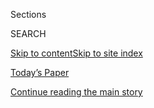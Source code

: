 <div id="app">

<div>

<div class="NYTAppHideMasthead css-1r6wvpq e1suatyy0">

<div class="section css-ui9rw0 e1suatyy2">

<div class="css-eph4ug er09x8g0">

<div class="css-6n7j50">

</div>

<span class="css-1dv1kvn">Sections</span>

<div class="css-10488qs">

<span class="css-1dv1kvn">SEARCH</span>

</div>

[Skip to content](#site-content)[Skip to site
index](#site-index)

</div>

<div class="css-10698na e1huz5gh0">

</div>

</div>

<div id="masthead-bar-one" class="section hasLinks css-15hmgas e1csuq9d3">

<div class="css-uqyvli e1csuq9d0">

</div>

<div class="css-1uqjmks e1csuq9d1">

</div>

<div class="css-9e9ivx">

[](https://myaccount.nytimes.com/auth/login?response_type=cookie&client_id=vi)

</div>

<div class="css-1bvtpon e1csuq9d2">

[Today’s Paper](https://www.nytimes.com/section/todayspaper)

</div>

</div>

</div>

</div>

<div data-aria-hidden="false">

<div id="site-content" data-role="main">

<div id="top-wrapper" class="css-15p45cc eaca97t0" type="top">

<div id="top-slug" class="css-19x0jxb eaca97t1" hidden="">

Advertisement

</div>

[Continue reading the main
story](#after-top)

<div class="ad top-wrapper" style="text-align:center;height:100%;display:block;min-height:90px">

<div id="top" class="place-ad" data-position="top" data-size-key="top">

</div>

</div>

<div id="after-top">

</div>

</div>

<div id="byline" class="section css-15h4p1b e9abtgs0">

<div class="css-1j21atc e1svk9qx1">

<div class="css-nfcc9b e1svk9qx3">

<div class="css-cnx41t">

![Portrait of Gina
Kolata](https://static01.nyt.com/images/2018/02/16/multimedia/author-gina-kolata/author-gina-kolata-thumbLarge.jpg)

</div>

<div class="css-vl9dhg e1svk9qx5">

<div class="css-1nrhkj6 e1svk9qx6">

# Gina Kolata

</div>

## <span></span>

Gina Kolata is a reporter at The Times, focusing on science and
medicine. Her training is in science: She studied molecular biology on
the graduate level at M.I.T. for a year and a half and has a master’s
degree in applied mathematics from the University of Maryland.

<span class="css-dd5dyy">More**</span>

</div>

</div>

</div>

<div>

<div id="mid1-wrapper" class="css-1mn4oms eaca97t0" type="rank">

<div id="mid1-slug" class="css-1tag3rd eaca97t1">

Advertisement

</div>

[Continue reading the main
story](#after-mid1)

<div id="mid1" class="ad mid1-wrapper" style="text-align:center;height:100%;display:block">

</div>

<div id="after-mid1">

</div>

</div>

</div>

<div class="css-185go5a e1o5byef0">

<div class="css-15cbhtu">

  - [Latest](#stream-panel)
  - <span class="css-6n7j50">Search</span>
    <div class="control">
    <div class="label-container css-1dv1kvn">
    Search
    </div>
    <div class="css-wm4t3d">
    **<span id="clear-search-input" class="css-1dv1kvn">Clear this text
    input</span>
    </div>
    </div>
    <span class="css-1iovbfw"></span>

<div id="stream-panel" class="section css-8msx5b e1jz0cab1">

<div class="css-13mho3u">

1.  
    
    <div class="css-1cp3ece">
    
    <div class="css-1l4spti">
    
    [](/2020/07/23/health/coronavirus-vaccine-allocation.html)
    
    <div class="css-79elbk">
    
    ![](https://static01.nyt.com/images/2020/07/23/science/23VIRUS-LOTTERY/23VIRUS-LOTTERY-thumbWide.jpg?quality=75&auto=webp&disable=upscale)
    
    </div>
    
    ## Who Gets the Covid-19 Vaccine First? Here’s One Idea
    
    A weighted lottery gives everyone a chance at a drug or vaccine in
    short supply. But some have a better shot than others.
    
    <div class="css-1nqbnmb ea5icrr0">
    
    By <span class="css-1n7hynb">Gina
    Kolata</span>
    
    </div>
    
    </div>
    
    <div class="css-1lc2l26 e1xfvim33">
    
    </div>
    
    </div>

2.  
    
    <div class="css-1cp3ece">
    
    <div class="css-1l4spti">
    
    [](/2020/07/21/health/hospitals-donations-patients.html)
    
    <div class="css-79elbk">
    
    ![](https://static01.nyt.com/images/2020/07/21/science/21DONATE1/21DONATE1-thumbWide.jpg?quality=75&auto=webp&disable=upscale)
    
    </div>
    
    ## Patient, Can You Spare a Dime?
    
    Hospitals are increasingly soliciting donations from patients, and
    the patients don’t much like it, a new survey finds.
    
    <div class="css-1nqbnmb ea5icrr0">
    
    By <span class="css-1n7hynb">Gina
    Kolata</span>
    
    </div>
    
    </div>
    
    <div class="css-1lc2l26 e1xfvim33">
    
    </div>
    
    </div>

3.  
    
    <div class="css-1cp3ece">
    
    <div class="css-1l4spti">
    
    [](/article/trump-cognitive-test.html)
    
    <div class="css-79elbk">
    
    ![](https://static01.nyt.com/images/2018/01/20/science/20SCI-TRUMPTESTS2/merlin_132534770_353a0abb-2b1d-457e-ab28-3562cac188ab-thumbWide.jpg?quality=75&auto=webp&disable=upscale)
    
    </div>
    
    ## Trump Says He ‘Aced’ a Cognitive Test. What Does That Really Mean?
    
    Experts say one popular test that the president might have taken is
    by no means definitive, or even diagnostic.
    
    <div class="css-1nqbnmb ea5icrr0">
    
    By <span class="css-1n7hynb">Gina
    Kolata</span>
    
    </div>
    
    </div>
    
    <div class="css-1lc2l26 e1xfvim33">
    
    </div>
    
    </div>

4.  
    
    <div class="css-1cp3ece">
    
    <div class="css-1l4spti">
    
    [](/2020/07/13/health/organ-transplants-lungs.html)
    
    <div class="css-79elbk">
    
    ![](https://static01.nyt.com/images/2020/07/13/science/13LUNGS1/13LUNGS1-thumbWide.jpg?quality=75&auto=webp&disable=upscale)
    
    </div>
    
    ## In Astounding Test, Scientists Revive Damaged Lungs for Transplant
    
    Injured and unusable lungs were restored with respirators and pig
    blood. The procedure one day may increase the supply of organs for
    transplant.
    
    <div class="css-1nqbnmb ea5icrr0">
    
    By <span class="css-1n7hynb">Gina
    Kolata</span>
    
    </div>
    
    </div>
    
    <div class="css-1lc2l26 e1xfvim33">
    
    </div>
    
    </div>

5.  
    
    <div class="css-1cp3ece">
    
    <div class="css-1l4spti">
    
    [](/2020/07/07/health/rare-diseases.html)
    
    <div class="css-79elbk">
    
    ![](https://static01.nyt.com/images/2020/07/07/science/07SCI-RARE-DISEASES-CHELSEA-4/07SCI-RARE-DISEASES-CHELSEA-4-thumbWide.jpg?quality=75&auto=webp&disable=upscale)
    
    </div>
    
    ## ‘It Will Consume Your Life’: 4 Families Take On Rare Diseases
    
    Confronted by illnesses that most scientists overlook, these
    families had to work out their own approaches to find treatments.
    
    <div class="css-1nqbnmb ea5icrr0">
    
    By <span class="css-1n7hynb">Gina
    Kolata</span>
    
    </div>
    
    </div>
    
    <div class="css-1lc2l26 e1xfvim33">
    
    </div>
    
    </div>

6.  
    
    <div class="css-1cp3ece">
    
    <div class="css-1l4spti">
    
    [](/2020/06/29/health/coronavirus-remdesivir-gilead.html)
    
    <div class="css-79elbk">
    
    ![](https://static01.nyt.com/images/2020/06/29/science/29VIRUS-REMDESIVIR1/29VIRUS-REMDESIVIR1-thumbWide.jpg?quality=75&auto=webp&disable=upscale)
    
    </div>
    
    ## Remdesivir, the First Coronavirus Drug, Gets a Price Tag
    
    Federal health officials and Gilead Sciences have settled on
    priority distribution to Americans — and nonnegotiable pricing.
    
    <div class="css-1nqbnmb ea5icrr0">
    
    By <span class="css-1n7hynb">Gina
    Kolata</span>
    
    </div>
    
    </div>
    
    <div class="css-1lc2l26 e1xfvim33">
    
    </div>
    
    </div>

7.  
    
    <div class="css-1cp3ece">
    
    <div class="css-1l4spti">
    
    [](/2020/06/27/health/heart-disease-gene-editing.html)
    
    <div class="css-79elbk">
    
    ![](https://static01.nyt.com/images/2020/06/27/science/27HEART/27HEART-thumbWide.jpg?quality=75&auto=webp&disable=upscale)
    
    </div>
    
    ## A ‘Cure for Heart Disease’? A Single Shot Succeeds in Monkeys
    
    A novel gene-editing experiment seems to have permanently reduced
    LDL and triglyceride levels in monkeys.
    
    <div class="css-1nqbnmb ea5icrr0">
    
    By <span class="css-1n7hynb">Gina
    Kolata</span>
    
    </div>
    
    </div>
    
    <div class="css-1lc2l26 e1xfvim33">
    
    </div>
    
    </div>

8.  
    
    <div class="css-1cp3ece">
    
    <div class="css-1l4spti">
    
    [](/2020/06/26/health/coronavirus-immune-system.html)
    
    <div class="css-79elbk">
    
    ![](https://static01.nyt.com/images/2020/06/30/science/00VIRUS-IMMUNOLOGY1/00VIRUS-IMMUNOLOGY1-thumbWide.jpg?quality=75&auto=webp&disable=upscale)
    
    </div>
    
    ## How the Coronavirus Short-Circuits the Immune System
    
    In a disturbing parallel to H.I.V., the coronavirus can cause a
    depletion of important immune cells, recent studies found.
    
    <div class="css-1nqbnmb ea5icrr0">
    
    By <span class="css-1n7hynb">Gina
    Kolata</span>
    
    </div>
    
    </div>
    
    <div class="css-1lc2l26 e1xfvim33">
    
    </div>
    
    </div>

9.  
    
    <div class="css-1cp3ece">
    
    <div class="css-1l4spti">
    
    [](/2020/06/25/health/coronavirus-gyms-fitness.html)
    
    <div class="css-79elbk">
    
    ![](https://static01.nyt.com/images/2020/06/30/science/25VIRUS-GYM1/25VIRUS-GYM1-thumbWide-v2.jpg?quality=75&auto=webp&disable=upscale)
    
    </div>
    
    ## In Norway, Gymgoers Avoid Infections as Virus Recedes
    
    In an unusual experiment, researchers found no coronavirus
    infections among thousands of people allowed to return to their
    gyms.
    
    <div class="css-1nqbnmb ea5icrr0">
    
    By <span class="css-1n7hynb">Gina
    Kolata</span>
    
    </div>
    
    </div>
    
    <div class="css-1lc2l26 e1xfvim33">
    
    </div>
    
    </div>

10. 
    
    <div class="css-1cp3ece">
    
    <div class="css-1l4spti">
    
    [](/2020/06/17/health/many-medical-decision-tools-disadvantage-black-patients.html)
    
    <div class="css-79elbk">
    
    ![](https://static01.nyt.com/images/2020/07/16/science/167RACE-MEDICINE/167RACE-MEDICINE-thumbWide-v3.jpg?quality=75&auto=webp&disable=upscale)
    
    </div>
    
    ## Many Medical Decision Tools Disadvantage Black Patients
    
    Doctors look to these digital calculators to make treatment
    decisions, but they can end up denying black patients access to
    certain specialists, drugs and transplants.
    
    <div class="css-1nqbnmb ea5icrr0">
    
    By <span class="css-1n7hynb">Gina Kolata</span>
    
    </div>
    
    </div>
    
    <div class="css-1lc2l26 e1xfvim33">
    
    </div>
    
    </div>

<div class="css-13mho3u">

<div class="css-1t62hi8">

<div class="css-1stvaey">

Show
More

<div>

<div style="border:0;clip:rect(0 0 0 0);height:1px;margin:-1px;overflow:hidden;white-space:nowrap;padding:0;width:1px;position:absolute" data-role="log" data-aria-live="assertive">

</div>

<div style="border:0;clip:rect(0 0 0 0);height:1px;margin:-1px;overflow:hidden;white-space:nowrap;padding:0;width:1px;position:absolute" data-role="log" data-aria-live="assertive">

</div>

<div style="border:0;clip:rect(0 0 0 0);height:1px;margin:-1px;overflow:hidden;white-space:nowrap;padding:0;width:1px;position:absolute" data-role="log" data-aria-live="polite">

</div>

<div style="border:0;clip:rect(0 0 0 0);height:1px;margin:-1px;overflow:hidden;white-space:nowrap;padding:0;width:1px;position:absolute" data-role="log" data-aria-live="polite">

</div>

</div>

</div>

</div>

</div>

</div>

<div class="css-g6hk37 supplemental">

<div id="mid2-wrapper" class="css-10wkyv7 eaca97t0" type="lede">

<div id="mid2-slug" class="css-1tag3rd eaca97t1">

Advertisement

</div>

[Continue reading the main
story](#after-mid2)

<div id="mid2" class="ad mid2-wrapper" style="text-align:center;height:100%;display:block;min-height:250px">

</div>

<div id="after-mid2">

</div>

</div>

## Follow Elsewhere

<div class="module-body">

  - [**<span data-aria-hidden="true">gina.kolata.1</span><span class="css-1dv1kvn">facebook
    page for
    gina.kolata.1</span>](https://www.facebook.com/gina.kolata.1)
  - [**<span data-aria-hidden="true">ginakolata</span><span class="css-1dv1kvn">twitter
    page for ginakolata</span>](https://twitter.com/ginakolata)

</div>

</div>

</div>

</div>

</div>

</div>

</div>

## Site Index

<div>

</div>

## Site Information Navigation

  - [© <span>2020</span> <span>The New York Times
    Company</span>](https://help.nytimes.com/hc/en-us/articles/115014792127-Copyright-notice)

<!-- end list -->

  - [NYTCo](https://www.nytco.com/)
  - [Contact
    Us](https://help.nytimes.com/hc/en-us/articles/115015385887-Contact-Us)
  - [Work with us](https://www.nytco.com/careers/)
  - [Advertise](https://nytmediakit.com/)
  - [T Brand Studio](http://www.tbrandstudio.com/)
  - [Your Ad
    Choices](https://www.nytimes.com/privacy/cookie-policy#how-do-i-manage-trackers)
  - [Privacy](https://www.nytimes.com/privacy)
  - [Terms of
    Service](https://help.nytimes.com/hc/en-us/articles/115014893428-Terms-of-service)
  - [Terms of
    Sale](https://help.nytimes.com/hc/en-us/articles/115014893968-Terms-of-sale)
  - [Site
    Map](https://spiderbites.nytimes.com)
  - [Help](https://help.nytimes.com/hc/en-us)
  - [Subscriptions](https://www.nytimes.com/subscription?campaignId=37WXW)

</div>

</div>
